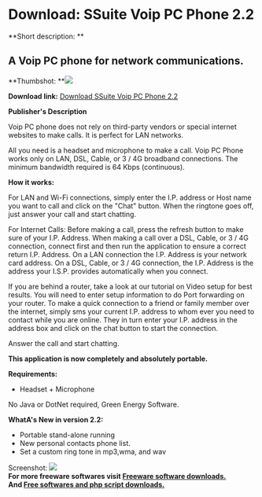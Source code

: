 # Download: SSuite Voip PC Phone 2.2

**Short description: **

## A Voip PC phone for network communications.

  
**Thumbshot: **![](http://www.freewarefiles.com/screenshot/ssuitevoip2_md.jpg)   
  
**Download link:** [Download SSuite Voip PC Phone 2.2](http://freesoftwares.boysofts.com/SSuite-Office-VOIP-PC-Phone_program_46630.html)  
  

**Publisher's Description**  
  

Voip PC phone does not rely on third-party vendors or special internet
websites to make calls. It is perfect for LAN networks.

All you need is a headset and microphone to make a call. Voip PC Phone works
only on LAN, DSL, Cable, or 3 / 4G broadband connections. The minimum
bandwidth required is 64 Kbps (continuous).

**How it works:**

For LAN and Wi-Fi connections, simply enter the I.P. address or Host name you
want to call and click on the "Chat" button. When the ringtone goes off, just
answer your call and start chatting.

For Internet Calls: Before making a call, press the refresh button to make
sure of your I.P. Address. When making a call over a DSL, Cable, or 3 / 4G
connection, connect first and then run the application to ensure a correct
return I.P. Address. On a LAN connection the I.P. Address is your network card
address. On a DSL, Cable, or 3 / 4G connection, the I.P. Address is the
address your I.S.P. provides automatically when you connect.

If you are behind a router, take a look at our tutorial on Video setup for
best results. You will need to enter setup information to do Port forwarding
on your router. To make a quick connection to a friend or family member over
the internet, simply sms your current I.P. address to whom ever you need to
contact while you are online. They in turn enter your I.P. address in the
address box and click on the chat button to start the connection.

Answer the call and start chatting.

**This application is now completely and absolutely portable.**

**Requirements:**

  * Headset + Microphone 

No Java or DotNet required, Green Energy Software.

**WhatA's New in version 2.2:**

  * Portable stand-alone running 
  * New personal contacts phone list. 
  * Set a custom ring tone in mp3,wma, and wav 

  
  
Screenshot: ![](http://www.freewarefiles.com/screenshot/ssuitevoip2.jpg)  
**For more freeware softwares visit [Freeware software downloads.](http://freesoftwares.boysofts.com/)**   
**And [Free softwares and php script downloads.](http://www.boysofts.com/)**

